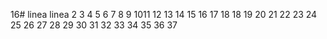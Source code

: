 16# linea
linea
2
3
4
5
6
7
8
9
1011
12
13
14
15
16
17
18
18
19
20
21
22
23
24
25
26
27
28
29
30
31
32
33
34
35
36
37
